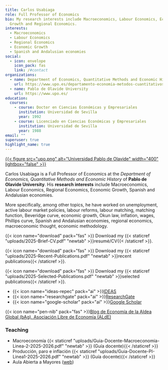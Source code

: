 ```yaml
---
title: Carlos Usabiaga
role: Full Professor of Economics
bio: My research interests include Macroeconomics, Labour Economics, Economic
  Growth and Regional Economics.
interests:
  - Macroeconomics
  - Labour Economics
  - Regional Economics
  - Economic Growth
  - Spanish and Andalusian economies
social:
  - icon: envelope
    icon_pack: fas
    link: /#contact
organizations:
  - name: Department of Economics, Quantitative Methods and Economic History
    url: https://www.upo.es/departamento-economia-metodos-cuantitativos-e-historia-economica/es/
  - name: Pablo de Olavide University
    url: https://www.upo.es/
education:
  courses:
    - course: Doctor en Ciencias Económicas y Empresariales
      institution: Universidad de Sevilla
      year: 1992
    - course: Licenciado en Ciencias Económicas y Empresariales
      institution: Universidad de Sevilla
      year: 1988
email: ""
superuser: true
highlight_name: true
---
```

[{{< figure src="upo.png" alt="Universidad Pablo de Olavide" width="400" lightbox="false" >}}](https://www.upo.es)

Carlos Usabiaga is a Full Professor of Economics at the *Department of Economics, Quantitative Methods and Economic History* of **Pablo de Olavide University**. His **research interests** include Macroeconomics, Labour Economics, Regional Economics, Economic Growth, Spanish and Andalusian economies.

More specifically, among other topics, he have worked on unemployment, active labour market policies, labour reforms, labour matching, matching function, Beveridge curve, economic growth, Okun law, inflation, wages, Phillips curve, Spanish and Andalusian economies, regional economics, macroeconomic thought, economic methodology.

{{< icon name="download" pack="fas" >}} Download my {{< staticref "uploads/2025-Brief-CV.pdf" "newtab" >}}resumé/CV{{< /staticref >}}.

{{< icon name="download" pack="fas" >}} Download my {{< staticref "uploads/2025-Recent-Publications.pdf" "newtab" >}}recent publications{{< /staticref >}}.

{{< icon name="download" pack="fas" >}} Download my {{< staticref "uploads/2025-Selected-Publications.pdf" "newtab" >}}selected publications{{< /staticref >}}.

* {{< icon name="ideas-repec" pack="ai" >}}[IDEAS](https://ideas.repec.org/e/pus10.html)
* {{< icon name="researchgate" pack="ai" >}}[ResearchGate](https://www.researchgate.net/profile/Carlos-Usabiaga)
* {{< icon name="google-scholar" pack="ai" >}}[Google Scholar](https://scholar.google.es/citations?user=YS5XdK0AAAAJ&hl=es)

{{< icon name="pen-nib" pack="fas" >}}[Blog de Economía de la Aldea Global (bAg). Asociación Libre de Economía (ALdE)](http://alde.es/blog/)
</div></div>
<div class="row">
<div class="col-12">
<div class="col-md-12">
<h3>Teaching</h3>
<ul class="ul-interests">
<li> Macroeconomía  {{< staticref "uploads/Guia-Docente-Macroeconomia-Linea-2-2025-2026.pdf" "newtab" >}} (Guía docente){{< /staticref >}}</li>
<li> Producción, paro e inflación {{< staticref "uploads/Guia-Docente-PI-Linea1-2025-2026.pdf" "newtab" >}} (Guía docente){{< /staticref >}}</li>
<li> Aula Abierta a Mayores (<a href="http://upo.es/aula-mayores" target="_blank">web</a>)</li>
</ul>
</div>
</div>
